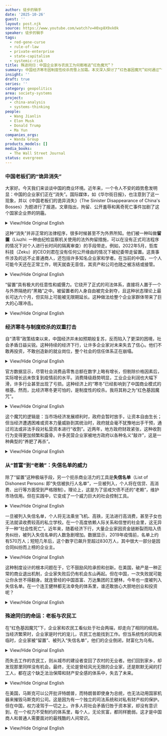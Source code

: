 ```yaml
---
author: 徒步的騎手
date: '2025-10-26'
guest: ''
layout: post.njk
source: https://www.youtube.com/watch?v=H0xp8X9xk0k
speaker: 徒步的騎手
tags:
  - red-gene-curse
  - rule-of-law
  - private-enterprise
  - state-capitalism
  - systemic-risk
title: 殊途同归：中国企业家与农民工为何都难逃“红色魔咒”？
summary: 中国经济寒冬因制度性绞杀而雪上加霜。本文深入探讨了“红色基因魔咒”如何通过“留置”和“失信名单”等工具，系统性地侵蚀私营企业家的安全感，导致从首富到普通商人都可能随时“被消失”。文章通过对比中美两国的商业环境，揭示了在中国缺乏真正法治保障的体系下，无论是资本巨头还是底层劳工，最终都将面临相似的困境，陷入一种殊途同归的宿命。
insight: ''
draft: true
series: ''
category: geopolitics
area: society-systems
project:
  - china-analysis
  - systems-thinking
people:
  - Wang Jianlin
  - Elon Musk
  - Donald Trump
  - Ma Yun
companies_orgs:
  - Wanda Group
products_models: []
media_books:
  - The Wall Street Journal
status: evergreen
---
```

### 中国老板们的“诡异消失”

大家好。今天我们来谈谈中国的商业环境。近年来，一个令人不安的趋势愈发明显：中国的企业家们正在“消失”。国际媒体，如《华尔街日报》，也注意到了这一现象，并以《中国老板们的诡异消失》（The Sinister Disappearance of China's Bosses）为题进行了报道。文章指出，拘留、公开羞辱和离奇死亡事件加剧了这个国家企业界的阴霾。

<details>
<summary>View/Hide Original English</summary>
<p class="english-text">Everyone, today I'm talking about the business environment in China. In recent years, a disturbing trend has become increasingly apparent: China's entrepreneurs are "disappearing." The international media, such as The Wall Street Journal, has also taken notice, reporting on it with the headline, "The Sinister Disappearance of China's Bosses." The article points out that detentions, public shaming, and suicides are intensifying the country's corporate gloom.</p>
</details>

这种“消失”并非正常的法律程序，很多时候甚至不为外界所知。他们被一种叫做**留置**（Liuzhi: 一种由纪检监察机关使用的法外拘留措施，可以在没有正式司法程序的情况下对个人进行长时间的隔离审查）的手段带走。例如，2022年5月，哲库科技（Zeku）的CEO刘君在没有任何公开缘由的情况下被纪委带走留置。这类事件涉及的远不止普通商人，还包括许多知名企业家和学者。在当前的中国，一个人可能今天还在正常工作，明天就杳无音信，其资产和公司也随之被冻结或接管。

<details>
<summary>View/Hide Original English</summary>
<p class="english-text">This "disappearance" is not part of a normal legal process; often, it happens without the public's knowledge. They are taken away through a measure called "liuzhi," a form of extra-legal detention used by disciplinary commissions. For instance, in May 2022, Zeku CEO Liu Jun was taken away and placed under liuzhi by the Commission for Discipline Inspection without any public reason. Such incidents involve not only ordinary business people but also many well-known entrepreneurs and academics. In today's China, a person can be working normally one day and vanish the next, with their assets and company frozen or taken over.</p>
</details>

“留置”具有极大的任意性和威慑力。它绕开了正式的司法体系，直接将人置于一个与外界隔绝的“黑箱”之中。被留置者的人身自由被完全剥夺，且这种状态理论上最长可达六个月，但实际上可能被无限期延长。这种做法给整个企业家群体带来了巨大的心理冲击。

<details>
<summary>View/Hide Original English</summary>
<p class="english-text">"Liuzhi" carries a strong sense of arbitrariness and deterrence. It bypasses the formal judicial system, placing individuals directly into a "black box" isolated from the outside world. The personal freedom of the detained is completely stripped away. While theoretically this can last for a maximum of six months, in reality, it can be extended indefinitely. This practice has caused a significant psychological shock to the entire entrepreneurial class.</p>
</details>

### 经济寒冬与制度绞杀的双重打击

自“清零”政策结束以来，中国经济并未如预期般复苏，反而陷入了更深的困境，社会矛盾日益尖锐。这种持续的经济下行，让许多企业家对未来失去了信心。他们不敢再投资，不敢创造新的就业岗位，整个社会的信任体系正在崩塌。

<details>
<summary>View/Hide Original English</summary>
<p class="english-text">Since the end of the zero-COVID policy, China's economy has not recovered as expected. Instead, it has fallen into a deeper predicament, with social conflicts becoming increasingly sharp. This prolonged economic downturn has caused many entrepreneurs to lose confidence in the future. They are hesitant to invest or create new jobs, and the entire social fabric of trust is collapsing.</p>
</details>

官方数据显示，尽管社会消费品零售总额在数字上略有增长，但剔除价格因素后，实际增长远未恢复到疫情前的水平。消费降级趋势明显，工业企业利润也大幅下滑，许多行业甚至出现了亏损。这种经济上的“寒冬”已经影响到了中国商业模式的根基。然而，比经济寒冬更可怕的，是制度性的绞杀。我将其称之为“红色基因魔咒”。

<details>
<summary>View/Hide Original English</summary>
<p class="english-text">Official data shows that while total retail sales of social consumer goods have seen a slight numerical increase, after factoring out price effects, the actual growth is far from returning to pre-pandemic levels. The trend of consumption downgrading is evident, and industrial profits have also declined sharply, with many sectors even operating at a loss. This economic "winter" has already impacted the foundation of China's business model. However, what is more terrifying than the economic winter is the systemic strangulation, which I call the "red-gene curse."</p>
</details>

这个魔咒的逻辑是：当市场经济发展顺利时，政府会暂时放手，让资本自由生长；但当经济遭遇困难或资本力量威胁到其统治时，政府就会毫不犹豫地出手干预，通过司法或非法手段对私营资本进行“收割”。近两年，地方政府财政紧张，这种收割行为变得更加频繁和露骨。许多民营企业家被地方政府以各种名义“敲诈”，这是一种典型的“养肥了再杀”。

<details>
<summary>View/Hide Original English</summary>
<p class="english-text">The logic of this curse is as follows: when the market economy is developing smoothly, the government temporarily loosens its grip, allowing capital to grow freely. But when the economy encounters difficulties or the power of capital is perceived as a threat to its rule, the government will intervene without hesitation, "harvesting" private capital through judicial or extra-legal means. In the last two years, as local governments face fiscal strain, this harvesting has become more frequent and blatant. Many private entrepreneurs are "extorted" by local governments under various pretexts, a classic case of "fattening the pig for the slaughter."</p>
</details>

### 从“首富”到“老赖”：失信名单的威力

除了“留置”这种极端手段，另一个扼杀商业活力的工具是**失信名单**（List of Dishonest Persons: 即“失信被执行人名单”，一旦被列入，个人将在信贷、高消费、出行等方面受到严格限制）。理论上，这是为了惩戒欠债不还的“老赖”，维护市场信用。但在实践中，它变成了一个威力巨大的社会控制工具。

<details>
<summary>View/Hide Original English</summary>
<p class="english-text">Besides the extreme measure of "liuzhi," another tool that stifles business vitality is the "List of Dishonest Persons." In theory, this list is meant to punish debtors who fail to repay their debts and to uphold market credit. In practice, however, it has become a powerful tool for social control.</p>
</details>

一旦被列入失信名单，个人将无法乘坐飞机、高铁，无法进行高消费，甚至子女也无法就读收费较高的私立学校。在一个高度依赖人际关系和信誉的社会里，这无异于一种“社会性死亡”。近年来，随着经济下行，大量企业家因资金链断裂而陷入债务纠纷，被列入失信名单的人数急剧增加。数据显示，2019年疫情前，名单上约有570万人；短短几年后，这个数字已飙升至超过830万人，其中很大一部分是因合同纠纷而上榜的企业主。

<details>
<summary>View/Hide Original English</summary>
<p class="english-text">Once on this list, an individual is barred from taking flights or high-speed trains, cannot engage in high-level consumption, and their children may even be prevented from attending expensive private schools. In a society that heavily relies on personal relationships and reputation, this is tantamount to "social death." In recent years, with the economic downturn, a large number of entrepreneurs have been caught in debt disputes due to broken capital chains, leading to a sharp increase in the number of people on the list. Data shows that before the pandemic in 2019, there were about 5.7 million people on the list; just a few years later, this number has soared to over 8.3 million, a significant portion of whom are business owners listed due to contract disputes.</p>
</details>

这种制度设计的根本问题在于，它不鼓励风险承担和创新。在美国，破产是一种正常的商业退出机制，企业家失败后仍有机会东山再起。但在中国，一次失败就可能让你永世不得翻身。就连曾经的中国首富、万达集团的王健林，今年也一度被列入失信名单。在一个连王健林都无法幸免的体系里，谁还敢放心大胆地创业和投资呢？

<details>
<summary>View/Hide Original English</summary>
<p class="english-text">The fundamental problem with this system design is that it discourages risk-taking and innovation. In the United States, bankruptcy is a normal exit mechanism for businesses, allowing entrepreneurs to start over even after failure. But in China, a single failure can mean you never get a second chance. Even Wang Jianlin of Wanda Group, once China's richest man, was briefly placed on the list this year. In a system where not even Wang Jianlin is safe, who would dare to start a business and invest with confidence?</p>
</details>

### 殊途同归的命运：老板与农民工

在“红色基因魔咒”下，企业家和农民工看似处于社会两端，却走向了相同的结局。当经济繁荣时，企业家是时代的宠儿，农民工也能找到工作。但当系统性的风险来临时，企业家被“留置”、被列入“失信名单”，他们的企业倒闭，财富化为乌有。

<details>
<summary>View/Hide Original English</summary>
<p class="english-text">Under the "red-gene curse," entrepreneurs and migrant workers, though seemingly at opposite ends of the social spectrum, are heading towards the same fate. When the economy booms, entrepreneurs are the darlings of the era, and migrant workers can find jobs. But when systemic risks materialize, entrepreneurs are put under "liuzhi" or placed on the "dishonesty list," their companies collapse, and their wealth evaporates.</p>
</details>

而失去工作的农民工，则从城市的建设者变回了农村的无业者。他们回到家乡，却发现那里同样没有机会。最终，无论是曾经风光无限的企业家，还是默默无闻的打工人，都在这个缺乏法治保障和财产安全感的体系中，失去了未来。

<details>
<summary>View/Hide Original English</summary>
<p class="english-text">The migrant workers who lose their jobs revert from being city builders to being unemployed in the countryside. They return to their hometowns only to find no opportunities there either. In the end, whether it's the once-glamorous entrepreneur or the anonymous worker, both lose their future in a system that lacks the rule of law and security for private property.</p>
</details>

在美国，马斯克可以公开批评特朗普，而特朗普即使身为总统，也无法动用国家机器来摧毁马斯克的公司。这是因为有一个独立的司法系统和对私有财产权的保护。但在中国，权力凌驾于一切之上。许多人将社会矛盾归咎于资本家，却没有意识到，在一个权力不受制约的体系里，每个人，无论贫富，都同样脆弱。这才是中国商人和普通人需要面对的最残酷的人间常识。

<details>
<summary>View/Hide Original English</summary>
<p class="english-text">In the United States, Elon Musk can openly criticize Donald Trump, and even as president, Trump cannot use the state apparatus to destroy Musk's company. This is because there is an independent judicial system and protection for private property rights. But in China, power overrides everything. Many people blame capitalists for social conflicts, failing to realize that in a system where power is unchecked, everyone, rich or poor, is equally vulnerable. This is the harshest reality that Chinese business people and ordinary citizens must face.</p>
</details>